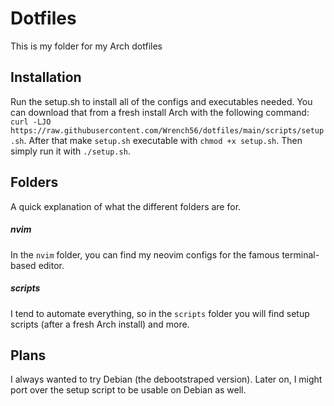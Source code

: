 # Dotfiles

This is my folder for my Arch dotfiles

## Installation

Run the setup.sh to install all of the configs and executables needed. You can download that from a fresh install Arch with the following command: ``curl -LJO https://raw.githubusercontent.com/Wrench56/dotfiles/main/scripts/setup.sh``. After that make `setup.sh` executable with `chmod +x setup.sh`. Then simply run it with `./setup.sh`.

## Folders

A quick explanation of what the different folders are for.

##### nvim

In the ``nvim`` folder, you can find my neovim configs for the famous terminal-based editor.

##### scripts

I tend to automate everything, so in the ``scripts`` folder you will find setup scripts (after a fresh Arch install) and more.

## Plans

I always wanted to try Debian (the debootstraped version). Later on, I might port over the setup script to be usable on Debian as well.
